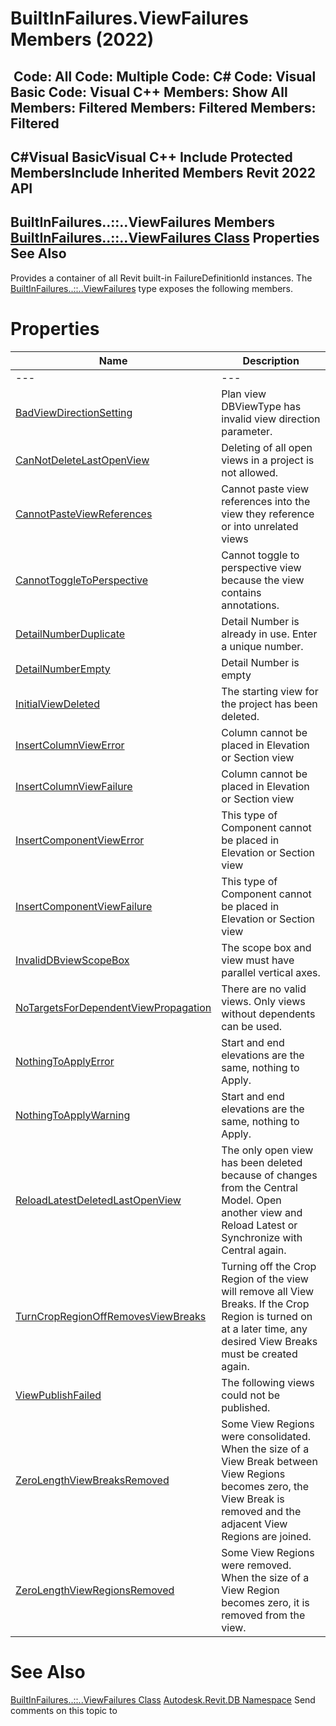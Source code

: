 # BuiltInFailures.ViewFailures Members (2022)

﻿
 Code: All Code: Multiple Code: C# Code: Visual Basic Code: Visual C++  Members: Show All Members: Filtered Members: Filtered Members: Filtered   
---  
C#Visual BasicVisual C++
Include Protected MembersInclude Inherited Members
Revit 2022 API  
---  
BuiltInFailures..::..ViewFailures Members  
[BuiltInFailures..::..ViewFailures Class](8aa2d60d-e642-4717-3c73-63e56e49f8ec.md "BuiltInFailures.ViewFailures Class") Properties See Also  
---  
Provides a container of all Revit built-in FailureDefinitionId instances.
The [BuiltInFailures..::..ViewFailures](8aa2d60d-e642-4717-3c73-63e56e49f8ec.md "BuiltInFailures.ViewFailures Class") type exposes the following members.
# Properties
| Name | Description |
| --- | --- |
| --- | --- | --- |
| [BadViewDirectionSetting](319d625c-3fc6-3926-0713-810fa488bd63.md "BadViewDirectionSetting Property") | Plan view DBViewType has invalid view direction parameter. |
| [CanNotDeleteLastOpenView](3fc1bd54-c67a-a7d9-723e-79149ae74ebf.md "CanNotDeleteLastOpenView Property") | Deleting of all open views in a project is not allowed. |
| [CannotPasteViewReferences](811c3d5b-b1b3-66eb-c441-fa314437f103.md "CannotPasteViewReferences Property") | Cannot paste view references into the view they reference or into unrelated views |
| [CannotToggleToPerspective](b41baa20-3657-250d-f11e-9e4e9b62eb0b.md "CannotToggleToPerspective Property") | Cannot toggle to perspective view because the view contains annotations. |
| [DetailNumberDuplicate](40dfcadb-09c2-4f88-01fa-8d912f10edf7.md "DetailNumberDuplicate Property") | Detail Number is already in use. Enter a unique number. |
| [DetailNumberEmpty](93a71b0e-6f76-f82f-38d3-3f4eec92c3b7.md "DetailNumberEmpty Property") | Detail Number is empty |
| [InitialViewDeleted](039eda3a-3b09-3952-ffcc-9b5dde082931.md "InitialViewDeleted Property") | The starting view for the project has been deleted. |
| [InsertColumnViewError](05c238eb-1155-a6ad-f9d3-2d307a8fa27a.md "InsertColumnViewError Property") | Column cannot be placed in Elevation or Section view |
| [InsertColumnViewFailure](d6158074-fd4c-2c3a-b2e6-42b06daac4b2.md "InsertColumnViewFailure Property") | Column cannot be placed in Elevation or Section view |
| [InsertComponentViewError](3cd7e56a-f168-5a3e-2e53-92a8d842ea5f.md "InsertComponentViewError Property") | This type of Component cannot be placed in Elevation or Section view |
| [InsertComponentViewFailure](d5c39244-f4cc-8089-f006-70b32fc4260b.md "InsertComponentViewFailure Property") | This type of Component cannot be placed in Elevation or Section view |
| [InvalidDBviewScopeBox](7cb0474b-97b3-3ab6-4de4-243afb5348b7.md "InvalidDBviewScopeBox Property") | The scope box and view must have parallel vertical axes. |
| [NoTargetsForDependentViewPropagation](dc48880c-3087-7aa2-3016-a20c025daeef.md "NoTargetsForDependentViewPropagation Property") | There are no valid views. Only views without dependents can be used. |
| [NothingToApplyError](c0abe9dd-fe2f-4f1b-ddff-68df7ee526f3.md "NothingToApplyError Property") | Start and end elevations are the same, nothing to Apply. |
| [NothingToApplyWarning](3c703fb8-89c6-84fd-73b2-4b45d28a765d.md "NothingToApplyWarning Property") | Start and end elevations are the same, nothing to Apply. |
| [ReloadLatestDeletedLastOpenView](f9a94066-44ce-6988-e8c7-34ab3d729931.md "ReloadLatestDeletedLastOpenView Property") | The only open view has been deleted because of changes from the Central Model. Open another view and Reload Latest or Synchronize with Central again. |
| [TurnCropRegionOffRemovesViewBreaks](06d57407-0472-25b4-a5ba-e55180a8dbfb.md "TurnCropRegionOffRemovesViewBreaks Property") | Turning off the Crop Region of the view will remove all View Breaks. If the Crop Region is turned on at a later time, any desired View Breaks must be created again. |
| [ViewPublishFailed](a7b325b0-66f1-943b-d02c-275133e42201.md "ViewPublishFailed Property") | The following views could not be published. |
| [ZeroLengthViewBreaksRemoved](c5f8ca54-2af2-f722-26ce-105e3e5d0b1c.md "ZeroLengthViewBreaksRemoved Property") | Some View Regions were consolidated. When the size of a View Break between View Regions becomes zero, the View Break is removed and the adjacent View Regions are joined. |
| [ZeroLengthViewRegionsRemoved](f1e74351-f2c8-39c1-3873-7c465efe70f4.md "ZeroLengthViewRegionsRemoved Property") | Some View Regions were removed. When the size of a View Region becomes zero, it is removed from the view. |

# See Also
[BuiltInFailures..::..ViewFailures Class](8aa2d60d-e642-4717-3c73-63e56e49f8ec.md "BuiltInFailures.ViewFailures Class")
[Autodesk.Revit.DB Namespace](87546ba7-461b-c646-cbb1-2cb8f5bff8b2.md "Autodesk.Revit.DB Namespace")
Send comments on this topic to 